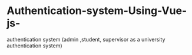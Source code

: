 # Authentication-system-Using-Vue-js-
authentication system (admin ,student, supervisor as a university authentication system)
